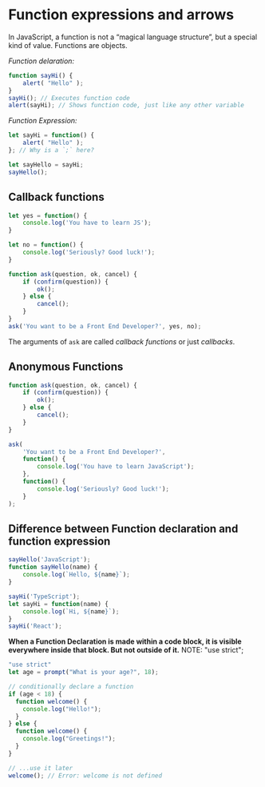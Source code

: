 # Function expressions and arrows
In JavaScript, a function is not a “magical language structure”, but a special kind of value. Functions are objects.

*Function delaration:*
```js
function sayHi() {
    alert( "Hello" );
}
sayHi(); // Executes function code
alert(sayHi); // Shows function code, just like any other variable
```

*Function Expression:*
```js
let sayHi = function() {
    alert( "Hello" );
}; // Why is a `;` here?

let sayHello = sayHi;
sayHello();
```

## Callback functions
```js
let yes = function() {
    console.log('You have to learn JS');
}

let no = function() {
    console.log('Seriously? Good luck!');
}

function ask(question, ok, cancel) {
    if (confirm(question)) {
        ok();
    } else {
        cancel();
    }
}
ask('You want to be a Front End Developer?', yes, no);
```
The arguments of `ask` are called *callback functions* or just *callbacks*.

## Anonymous Functions
```js
function ask(question, ok, cancel) {
    if (confirm(question)) {
        ok();
    } else {
        cancel();
    }
}

ask(
    'You want to be a Front End Developer?',
    function() {
        console.log('You have to learn JavaScript');
    },
    function() {
        console.log('Seriously? Good luck!');
    }
);
```

## Difference between Function declaration and function expression

```js
sayHello('JavaScript');
function sayHello(name) {
    console.log(`Hello, ${name}`);
} 

sayHi('TypeScript');
let sayHi = function(name) {
    console.log(`Hi, ${name}`);
}
sayHi('React');
```
**When a Function Declaration is made within a code block, it is visible everywhere inside that block. But not outside of it.**
NOTE: "use strict";
```js
"use strict"
let age = prompt("What is your age?", 18);

// conditionally declare a function
if (age < 18) {
  function welcome() {
    console.log("Hello!");
  }
} else {
  function welcome() {
    console.log("Greetings!");
  }
}

// ...use it later
welcome(); // Error: welcome is not defined
```
